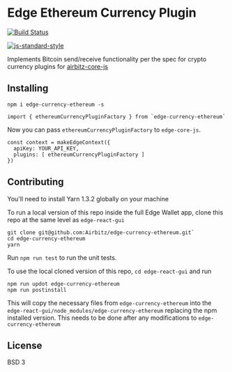 # Edge Ethereum Currency Plugin
[![Build Status](https://travis-ci.org/Airbitz/edge-currency-ethereum.svg?branch=master)](https://travis-ci.org/Airbitz/edge-currency-ethereum)

[![js-standard-style](https://cdn.rawgit.com/feross/standard/master/badge.svg)](https://github.com/feross/standard)

Implements Bitcoin send/receive functionality per the spec for crypto currency plugins for [airbitz-core-js](https://github.com/Airbitz/airbitz-core-js)

## Installing

    npm i edge-currency-ethereum -s

```
import { ethereumCurrencyPluginFactory } from `edge-currency-ethereum`
```

Now you can pass `ethereumCurrencyPluginFactory` to `edge-core-js`.

```
const context = makeEdgeContext({
  apiKey: YOUR_API_KEY,
  plugins: [ ethereumCurrencyPluginFactory ]
})
```

## Contributing

You'll need to install Yarn 1.3.2 globally on your machine

To run a local version of this repo inside the full Edge Wallet app, clone this repo at the same level as `edge-react-gui`

    git clone git@github.com:Airbitz/edge-currency-ethereum.git`
    cd edge-currency-ethereum
    yarn

Run `npm run test` to run the unit tests.

To use the local cloned version of this repo, `cd edge-react-gui` and run 

    npm run updot edge-currency-ethereum
    npm run postinstall
    
This will copy the necessary files from `edge-currency-ethereum` into the `edge-react-gui/node_modules/edge-currency-ethereum` replacing the npm installed version. This needs to be done after any modifications to `edge-currency-ethereum`

## License
BSD 3
